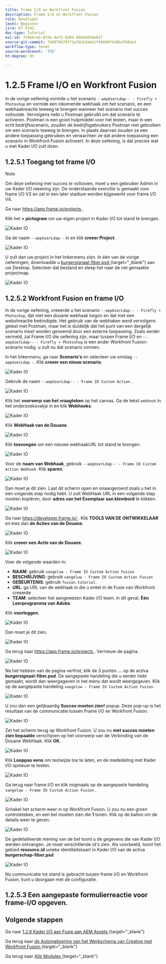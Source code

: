 ```yaml
---
title: Frame I/O en Workfront Fusion
description: Frame I/O en Workfront Fusion
role: Developer
level: Beginner
jira: KT-5342
doc-type: Tutorial
exl-id: 37de6ceb-833e-4e75-9201-88bddd38a817
source-git-commit: 7d4970479ff1a7dcb3ebb1f46660f418ba768da3
workflow-type: tm+mt
source-wordcount: '735'
ht-degree: 0%

---
```


# 1.2.5 Frame I/O en Workfront Fusion

In de vorige oefening vormde u het scenario `--aepUserLdap-- - Firefly + Photoshop` en vormde een inkomende webhaak om het scenario, en een webhaakreactie teweeg te brengen wanneer het scenario met succes voltooide. Vervolgens hebt u Postman gebruikt om dat scenario te activeren. Postman is een groot hulpmiddel voor het testen, maar in een echt bedrijfsscenario, zouden de bedrijfsgebruikers Postman niet gebruiken om een scenario teweeg te brengen. In plaats daarvan zouden ze een andere toepassing gebruiken en verwachten ze dat andere toepassing een scenario in Workfront Fusion activeert. In deze oefening, is dat precies wat u met Kader I/O zult doen.

## 1.2.5.1 Toegang tot frame I/O

>[!NOTE]
>
>Om deze oefening met succes te voltooien, moet u een gebruiker Admin in uw Kader I/O rekening zijn. De onderstaande exercitie is gemaakt voor frame I/O V3 en zal in een later stadium worden bijgewerkt voor frame I/O V4.

Ga naar [ https://app.frame.io/projects ](https://app.frame.io/projects).

Klik het **+ pictogram** om uw eigen project in Kader I/O tot stand te brengen.

![ Kader IO ](./images/frame1.png)

Ga de naam `--aepUserLdap--` in en klik **creeer Project**.

![ Kader IO ](./images/frame2.png)

U zult dan uw project in het linkermenu zien.
In één van de vorige oefeningen, downloadde u [ burgersignaal-fiber.psd ](./../../../assets/ff/citisignal-fiber.psd){target="_blank"} aan uw Desktop. Selecteer dat bestand en sleep het naar de net gemaakte projectmap.

![ Kader IO ](./images/frame3.png)

## 1.2.5.2 Workfront Fusion en frame I/O

In de vorige oefening, creeerde u het scenario `--aepUserLdap-- - Firefly + Photoshop`, dat met een douane webhaak begon en dat met een webshreactie beëindigde. Het gebruik van de webhaken werd vervolgens getest met Postman, maar het is duidelijk dat het punt van een dergelijk scenario moet worden genoemd door een externe toepassing. Zoals eerder vermeld, zal Frame I/O die oefening zijn, maar tussen Frame I/O en `--aepUserLdap-- - Firefly + Photoshop` is een ander Workfront Fusion-scenario nodig. u zult nu dat scenario vormen.

In het linkermenu, ga naar **Scenario&#39;s** en selecteer uw omslag `--aepUserLdap--`. Klik **creeer een nieuw scenario**.

![ Kader IO ](./images/frame4.png)

Gebruik de naam `--aepUserLdap-- - Frame IO Custom Action` .

![ Kader IO ](./images/frame5.png)

Klik het **voorwerp van het vraagteken** op het canvas. Ga de tekst `webhook` in het onderzoeksvakje in en klik **Webhooks**.

![ Kader IO ](./images/frame6.png)

Klik **WebHaak van de Douane**.

![ Kader IO ](./images/frame7.png)

Klik **toevoegen** om een nieuwe webhaakURL tot stand te brengen.

![ Kader IO ](./images/frame8.png)

Voor de **naam van Webhaak**, gebruik `--aepUserLdap-- - Frame IO Custom Action Webhook`. Klik **sparen**.

![ Kader IO ](./images/frame9.png)

Dan moet je dit zien. Laat dit scherm open en onaangeroerd zoals u het in een volgende stap nodig hebt. U zult WebHaak URL in een volgende stap moeten kopiëren, door **adres van het Exemplaar aan klembord** te klikken.

![ Kader IO ](./images/frame10.png)

Ga naar [ https://developer.frame.io/ ](https://developer.frame.io/). Klik **TOOLS VAN DE ONTWIKKELAAR** en kies dan **de Acties van de Douane**.

![ Kader IO ](./images/frame11.png)

Klik **creeer een Actie van de Douane**.

![ Kader IO ](./images/frame12.png)

Voer de volgende waarden in:

- **NAAM**: gebruik `vangeluw - Frame IO Custom Action Fusion`
- **BESCHRIJVING**: gebruik `vangeluw - Frame IO Custom Action Fusion`
- **GEBEURTENIS**: gebruik `fusion.tutorial`.
- **URL**: ga URL van de webhaak in die u enkel in de Fusie van Workfront creeerde
- **TEAM**: selecteer het aangewezen Kader I/O team, in dit geval, **Één Leerprogramma van Adobe**.

Klik **voorleggen**.

![ Kader IO ](./images/frame15.png)

Dan moet je dit zien.

![ Kader IO ](./images/frame14.png)

Ga terug naar [ https://app.frame.io/projects ](https://app.frame.io/projects). Vernieuw de pagina.

![ Kader IO ](./images/frame16.png)

Na het hebben van de pagina verfrist, klik de 3 punten **...** op de activa **burgersignaal-fiber.psd**. De aangepaste handeling die u eerder hebt gemaakt, wordt dan weergegeven in het menu dat wordt weergegeven. Klik op de aangepaste handeling `vangeluw - Frame IO Custom Action Fusion` .

![ Kader IO ](./images/frame17.png)

U zou dan een gelijkaardig **Succes moeten zien!** popup. Deze pop-up is het resultaat van de communicatie tussen Frame I/O en Workfront Fusion.

![ Kader IO ](./images/frame18.png)

Zet het scherm terug op Workfront Fusion. U zou nu **met succes moeten zien bepaalde** verschijnen op het voorwerp van de Verbinding van de Douane WebHaak. Klik **OK**.

![ Kader IO ](./images/frame19.png)

Klik **Looppas eens** om testwijze toe te laten, en de mededeling met Kader I/O opnieuw te testen.

![ Kader IO ](./images/frame20.png)

Ga terug naar frame I/O en klik nogmaals op de aangepaste handeling `vangeluw - Frame IO Custom Action Fusion` .

![ Kader IO ](./images/frame21.png)

Schakel het scherm weer in op Workfront Fusion. U zou nu een groen controleteken, en een bel moeten zien die **1** tonen. Klik op de ballon om de details weer te geven.

![ Kader IO ](./images/frame22.png)

De gedetailleerde mening van de bel toont u de gegevens die van Kader I/O werden ontvangen. Je moet verschillende id&#39;s zien. Als voorbeeld, toont het gebied **resource.id** unieke identiteitskaart in Kader I/O van de activa **burgerschap-fiber.psd**

![ Kader IO ](./images/frame23.png)

Nu communicatie tot stand is gebracht tussen frame I/O en Workfront Fusion, kunt u doorgaan met de configuratie.

## 1.2.5.3 Een aangepaste formulierreactie voor frame-I/O opgeven.



## Volgende stappen

Ga naar [ 1.2.6 Kader I/O aan Fusie aan AEM Assets ](./ex6.md){target="_blank"}

Ga terug naar [ de Automatisering van het Werkschema van Creative met Workfront Fusion ](./automation.md){target="_blank"}

Ga terug naar [ Alle Modules ](./../../../overview.md){target="_blank"}

